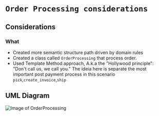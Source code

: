 `Order Processing considerations`
==================

Considerations
-----------

### What
- Created more semantic structure path driven by domain rules
- Created a class called `OrderProcessing` that process order.
- Used Template Method approach, A.k.a the "Hollywood principle": "Don't call us, we call you." The ideia here is separate the most important post payment process in this scenario `pick`,`create_invoice`,`ship`

UML Diagram
-----------
![Image of OrderProcessing](https://raw.githubusercontent.com/pvgomes/challenge/master/backend/OrderProcessing.png)